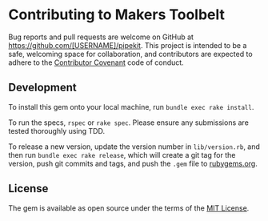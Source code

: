 # Contributing to Makers Toolbelt

Bug reports and pull requests are welcome on GitHub at https://github.com/[USERNAME]/pipekit. This project is intended to be a safe, welcoming space for collaboration, and contributors are expected to adhere to the [Contributor Covenant](http://contributor-covenant.org) code of conduct.

## Development

To install this gem onto your local machine, run `bundle exec rake install`.

To run the specs, `rspec` or `rake spec`. Please ensure any submissions are tested thoroughly using TDD.

To release a new version, update the version number in `lib/version.rb`, and then run `bundle exec rake release`, which will create a git tag for the version, push git commits and tags, and push the `.gem` file to [rubygems.org](https://rubygems.org).

## License

The gem is available as open source under the terms of the [MIT License](http://opensource.org/licenses/MIT).
